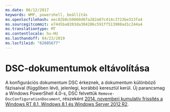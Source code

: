 ```yaml
---
ms.date: 06/12/2017
keywords: WMF, powershell, beállítás
ms.openlocfilehash: eec82b0cb9860d07a282a07c414c3723be313fa4
ms.sourcegitcommit: e7445ba8203da304286c591ff513900ad1c244a4
ms.translationtype: MT
ms.contentlocale: hu-HU
ms.lasthandoff: 04/23/2019
ms.locfileid: "62085677"
---
```

# <a name="remove-dsc-documents"></a>DSC-dokumentumok eltávolítása

A konfigurációs dokumentum DSC érkeznek, a dokumentum különböző fázisaival (függőben lévő, jelenlegi, korábbi) keresztül kerül. Új parancsmag a Windows PowerShell 4.0-s, DSC felvettük `Remove-DscConfigurationDocument`, részeként [2014. novemberi kumulatív frissítés a Windows RT 8.1, Windows 8.1 és Windows Server 2012 R2](https://support.microsoft.com/kb/3000850).

